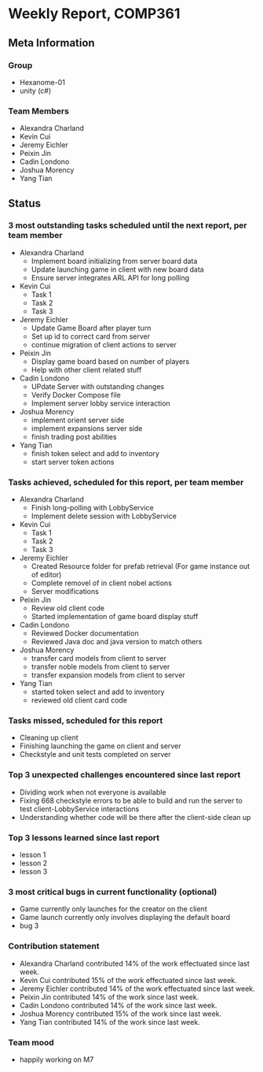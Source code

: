 # Weekly Report, COMP361

## Meta Information

### Group

 * Hexanome-01
 * unity (c#)

### Team Members

 * Alexandra Charland
 * Kevin Cui
 * Jeremy Eichler
 * Peixin Jin
 * Cadin Londono
 * Joshua Morency
 * Yang Tian

## Status

### 3 most outstanding tasks scheduled until the next report, per team member

 * Alexandra Charland
   * Implement board initializing from server board data
   * Update launching game in client with new board data
   * Ensure server integrates ARL API for long polling
 * Kevin Cui
   * Task 1
   * Task 2
   * Task 3
 * Jeremy Eichler
   * Update Game Board after player turn
   * Set up id to correct card from server
   * continue migration of client actions to server
 * Peixin Jin
   * Display game board based on number of players 
   * Help with other client related stuff
 * Cadin Londono
   * UPdate Server with outstanding changes
   * Verify Docker Compose file
   * Implement server lobby service interaction
 * Joshua Morency
   * implement orient server side
   * implement expansions server side
   * finish trading post abilities
 * Yang Tian
   * finish token select and add to inventory
   * start server token actions

### Tasks achieved, scheduled for this report, per team member

 * Alexandra Charland
   * Finish long-polling with LobbyService
   * Implement delete session with LobbyService
 * Kevin Cui
   * Task 1
   * Task 2
   * Task 3
 * Jeremy Eichler
   * Created Resource folder for prefab retrieval (For game instance out of editor)
   * Complete removel of in client nobel actions
   * Server modifications
 * Peixin Jin
   * Review old client code
   * Started implementation of game board display stuff
 * Cadin Londono
   * Reviewed Docker documentation
   * Reviewed Java doc and java version to match others
 * Joshua Morency
   * transfer card models from client to server
   * transfer noble models from client to server
   * transfer expansion models from client to server
 * Yang Tian
   * started token select and add to inventory
   * reviewed old client card code

### Tasks missed, scheduled for this report

 * Cleaning up client
 * Finishing launching the game on client and server
 * Checkstyle and unit tests completed on server

### Top 3 unexpected challenges encountered since last report

 * Dividing work when not everyone is available
 * Fixing 668 checkstyle errors to be able to build and run the server to test client-LobbyService interactions
 * Understanding whether code will be there after the client-side clean up

### Top 3 lessons learned since last report

 * lesson 1
 * lesson 2
 * lesson 3

### 3 most critical bugs in current functionality (optional)

 * Game currently only launches for the creator on the client
 * Game launch currently only involves displaying the default board
 * bug 3

### Contribution statement

 * Alexandra Charland contributed 14% of the work effectuated since last week.
 * Kevin Cui contributed 15% of the work effectuated since last week.
 * Jeremy Eichler contributed 14% of the work effectuated since last week.
 * Peixin Jin contributed 14% of the work since last week.
 * Cadin Londono contributed 14% of the work since last week.
 * Joshua Morency contributed 15% of the work since last week.
 * Yang Tian contributed 14% of the work since last week.

### Team mood

 * happily working on M7
